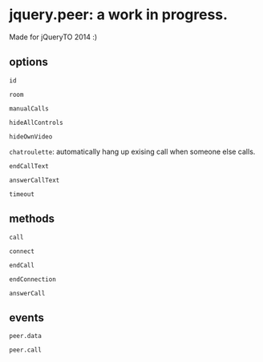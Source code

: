 # jquery.peer: a work in progress.

Made for jQueryTO 2014 :)


## options

`id`

`room`

`manualCalls`

`hideAllControls`

`hideOwnVideo`

`chatroulette`: automatically hang up exising call when someone else calls.

`endCallText`

`answerCallText`

`timeout`


## methods

`call`

`connect`

`endCall`

`endConnection`

`answerCall`


## events

`peer.data`

`peer.call`


